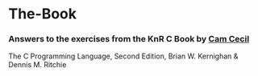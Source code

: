 # The-Book
### Answers to the exercises from the KnR C Book by [Cam Cecil](camcecil@gmail.com)

The C Programming Language, Second Edition, Brian W. Kernighan & Dennis M. Ritchie